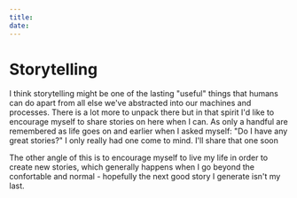 ```yaml
---
title:
date:
---
```


# Storytelling

I think storytelling might be one of the lasting "useful" things that humans can do apart from all else we've abstracted into our machines and processes. There is a lot more to unpack there but in that spirit I'd like to encourage myself to share stories on here when I can. As only a handful are remembered as life goes on and earlier when I asked myself: "Do I have any great stories?" I only really had one come to mind. I'll share that one soon

The other angle of this is to encourage myself to live my life in order to create new stories, which generally happens when I go beyond the confortable and normal - hopefully the next good story I generate isn't my last.
